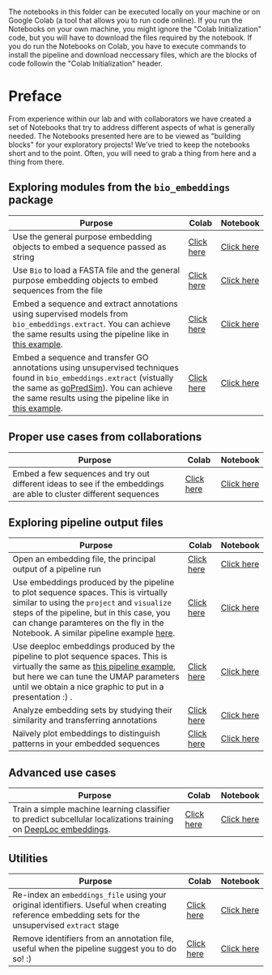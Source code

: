 The notebooks in this folder can be executed locally on your machine or on Google Colab (a tool that allows you to run code online). If you run the Notebooks on your own machine, you might ignore the "Colab Initialization" code, but you will have to download the files required by the notebook. If you do run the Notebooks on Colab, you have to execute commands to install the pipeline and download neccessary files, which are the blocks of code followin the "Colab Initialization" header.



#  Preface

From experience within our lab and with collaborators we have created a set of Notebooks that try to address different aspects of what is generally needed. The Notebooks presented here are to be viewed as "building blocks" for your exploratory projects! We've tried to keep the notebooks short and to the point. Often, you will need to grab a thing from here and a thing from there.



## Exploring modules from the `bio_embeddings` package

| Purpose                                                      | Colab                                                        | Notebook                                               |
| ------------------------------------------------------------ | ------------------------------------------------------------ | :----------------------------------------------------- |
| Use the general purpose embedding objects to embed a sequence passed as string | [Click here](https://colab.research.google.com/github/sacdallago/bio_embeddings/blob/develop/notebooks/embed_custom_sequence.ipynb) | [Click here](embed_custom_sequence.ipynb)              |
| Use `Bio` to load a FASTA file and the general purpose embedding objects to embed sequences from the file | [Click here](https://colab.research.google.com/github/sacdallago/bio_embeddings/blob/develop/notebooks/embed_fasta_sequences.ipynb) | [Click here](embed_fasta_sequences.ipynb)              |
| Embed a sequence and extract annotations using supervised models from `bio_embeddings.extract`. You can achieve the same results using the pipeline like in [this example](../examples/supervised_annotation_extraction). | [Click here](https://colab.research.google.com/github/sacdallago/bio_embeddings/blob/develop/notebooks/extract_supervised_from_seqvec.ipynb) | [Click here](extract_supervised_from_seqvec.ipynb)     |
| Embed a sequence and transfer GO annotations using unsupervised techniques found in `bio_embeddings.extract` (vistually the same as [goPredSim](https://github.com/Rostlab/goPredSim/)). You can achieve the same results using the pipeline like in [this example](../examples/goPredSim_prottrans_bert_bfd). | [Click here](https://colab.research.google.com/github/sacdallago/bio_embeddings/blob/develop/notebooks/goPredSim.ipynb) | [Click here](goPredSim.ipynb)                          |

## Proper use cases from collaborations
| Purpose                                                      | Colab                                                        | Notebook                                               |
| ------------------------------------------------------------ | ------------------------------------------------------------ | :----------------------------------------------------- |
| Embed a few sequences and try out different ideas to see if the embeddings are able to cluster different sequences | [Click here](https://colab.research.google.com/github/sacdallago/bio_embeddings/blob/develop/notebooks/project_visualize_custom_embedings.ipynb) | [Click here](project_visualize_custom_embedings.ipynb) |


## Exploring pipeline output files
| Purpose                                                      | Colab                                                        | Notebook                                                     |
| ------------------------------------------------------------ | ------------------------------------------------------------ | :----------------------------------------------------------- |
| Open an embedding file, the principal output of a pipeline run | [Click here](https://colab.research.google.com/github/sacdallago/bio_embeddings/blob/develop/notebooks/open_embedding_file.ipynb) | [Click here](open_embedding_file.ipynb)                      |
| Use embeddings produced by the pipeline to plot sequence spaces. This is virtually similar to using the `project` and `visualize` steps of the pipeline, but in this case, you can change paramteres on the fly in the Notebook. A similar pipeline example [here](../examples/use_case_three). | [Click here](https://colab.research.google.com/github/sacdallago/bio_embeddings/blob/develop/notebooks/project_visualize_pipeline_embeddings.ipynb) | [Click here](project_visualize_pipeline_embeddings.ipynb)    |
| Use deeploc embeddings produced by the pipeline to plot sequence spaces. This is virtually the same as [this pipeline example](../examples/deeploc), but here we can tune the UMAP parameters until we obtain a nice graphic to put in a presentation :) . | [Click here](https://colab.research.google.com/github/sacdallago/bio_embeddings/blob/develop/notebooks/deeploc_visualizations.ipynb) | [Click here](deeploc_visualizations.ipynb)    |
| Analyze embedding sets by studying their similarity and transferring annotations | [Click here](https://colab.research.google.com/github/sacdallago/bio_embeddings/blob/develop/notebooks/pairwise_distances_and_nearest_neighbours.ipynb) | [Click here](pairwise_distances_and_nearest_neighbours.ipynb) |
| Naïvely plot embeddings to distinguish patterns in your embedded sequences | [Click here](https://colab.research.google.com/github/sacdallago/bio_embeddings/blob/develop/notebooks/per_amino_acid_embedding_visualization.ipynb) | [Click here](per_amino_acid_embedding_visualization.ipynb)   |

## Advanced use cases
| Purpose                                                      | Colab                                                        | Notebook                                                     |
| ------------------------------------------------------------ | ------------------------------------------------------------ | :----------------------------------------------------------- |
| Train a simple machine learning classifier to predict subcellular localizations training on [DeepLoc embeddings](../examples/deeploc). | [Click here](https://colab.research.google.com/github/sacdallago/bio_embeddings/blob/develop/notebooks/deeploc_machine_learning.ipynb) | [Click here](deeploc_machine_learning.ipynb)                      |

## Utilities
| Purpose                                                      | Colab                                                        | Notebook                                                    |
| ------------------------------------------------------------ | ------------------------------------------------------------ | :---------------------------------------------------------- |
| Re-index an `embeddings_file` using your original identifiers. Useful when creating reference embedding sets for the unsupervised `extract` stage | [Click here](https://colab.research.google.com/github/sacdallago/bio_embeddings/blob/develop/notebooks/reindex_h5_file.ipynb) | [Click here](reindex_h5_file.ipynb)                         |
| Remove identifiers from an annotation file, useful when the pipeline suggest you to do so! :) | [Click here](https://colab.research.google.com/github/sacdallago/bio_embeddings/blob/develop/notebooks/remove_identifiers_from_annotation_file.ipynb) | [Click here](remove_identifiers_from_annotation_file.ipynb) |








